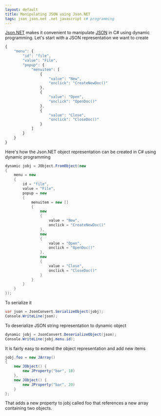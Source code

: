 ```yaml
---
layout: default
title: Manipulating JSON using Json.NET
tags: json json.net .net javascript c# programming
---
```


[Json.NET](https://github.com/JamesNK/Newtonsoft.Json) makes it convenient to manipulate [JSON](https://tools.ietf.org/html/rfc7159) in C# using dynamic programming. Let's start with a JSON representation we want to create

```javascript
{
    "menu": {
        "id": "file",
        "value": "File",
        "popup": {
            "menuitem": [
                {
                    "value": "New",
                    "onclick": "CreateNewDoc()"
                },
                {
                    "value": "Open",
                    "onclick": "OpenDoc()"
                },
                {
                    "value": "Close",
                    "onclick": "CloseDoc()"
                }
            ]
        }
    }
}
```

Here's how the Json.NET object representation can be created in C# using dynamic programming

```c#
dynamic jobj = JObject.FromObject(new 
{
    menu = new
    {
        id = "file",
        value = "File",
        popup = new
        {
            menuitem = new []
            {
                new
                {
                    value = "New",
                    onclick = "CreateNewDoc()"
                },
                new
                {
                    value = "Open",
                    onclick = "OpenDoc()"
                },
                new
                {
                    value = "Close",
                    onclick = "CloseDoc()"
                }
            }
        }
    }
});
```

To serialize it

```c#
var json = JsonConvert.SerializeObject(jobj);
Console.WriteLine(json);
```

To deserialize JSON string representation to dynamic object

```c#
dynamic jobj = JsonConvert.DeserializeObject(json);
Console.WriteLine(jobj.menu.id);
```

It is fairly easy to extend the object representation and add new items

```c#
jobj.foo = new JArray()
{
    new JObject() {
        new JProperty("bar", 10)
    },
    new JObject() {
        new JProperty("bar", 20)
    }
};
```

That adds a new property to jobj called foo that references a new array containing two objects.
